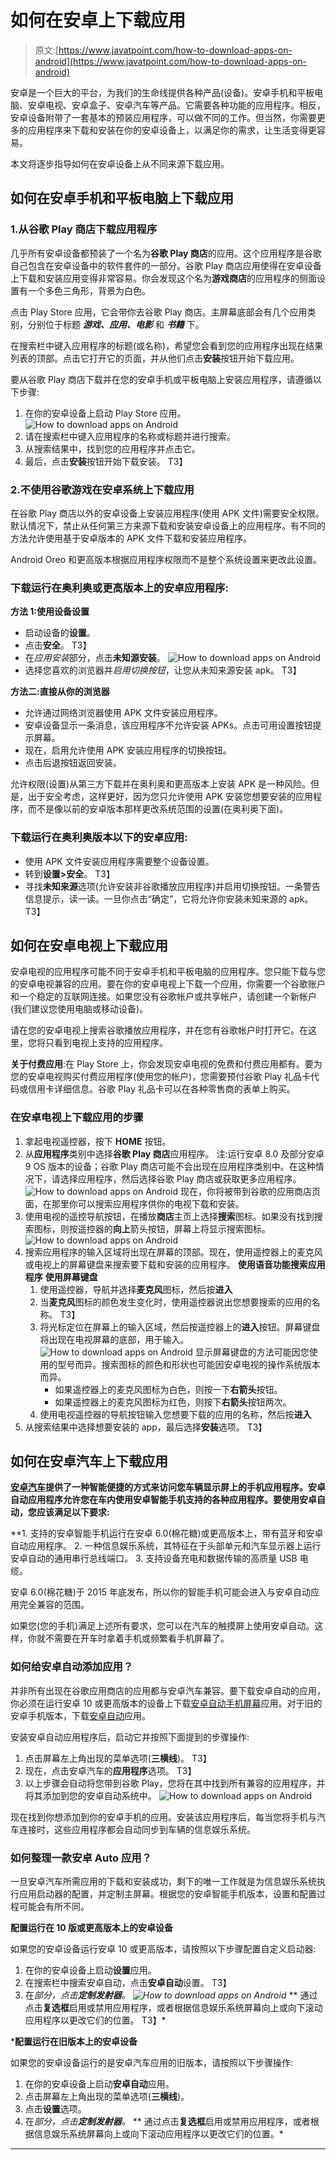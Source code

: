 # 如何在安卓上下载应用

> 原文:[https://www.javatpoint.com/how-to-download-apps-on-android](https://www.javatpoint.com/how-to-download-apps-on-android)

安卓是一个巨大的平台，为我们的生命线提供各种产品(设备)。安卓手机和平板电脑、安卓电视、安卓盒子、安卓汽车等产品。它需要各种功能的应用程序。相反，安卓设备附带了一套基本的预装应用程序，可以做不同的工作。但当然，你需要更多的应用程序来下载和安装在你的安卓设备上，以满足你的需求，让生活变得更容易。

本文将逐步指导如何在安卓设备上从不同来源下载应用。

## 如何在安卓手机和平板电脑上下载应用

### 1.从谷歌 Play 商店下载应用程序

几乎所有安卓设备都预装了一个名为**谷歌 Play 商店**的应用。这个应用程序是谷歌自己包含在安卓设备中的软件套件的一部分。谷歌 Play 商店应用使得在安卓设备上下载和安装应用变得非常容易。你会发现这个名为**游戏商店**的应用程序的侧面设置有一个多色三角形，背景为白色。

点击 Play Store 应用，它会带你去谷歌 Play 商店。主屏幕底部会有几个应用类别，分别位于标题 ***游戏、应用、电影*** 和 ***书籍*** 下。

在搜索栏中键入应用程序的标题(或名称)，希望您会看到您的应用程序出现在结果列表的顶部。点击它打开它的页面，并从他们点击**安装**按钮开始下载应用。

要从谷歌 Play 商店下载并在您的安卓手机或平板电脑上安装应用程序，请遵循以下步骤:

1.  在你的安卓设备上启动 Play Store 应用。
    ![How to download apps on Android](../Images/75be874123cb424625f9c60ba69e6163.png)
2.  请在搜索栏中键入应用程序的名称或标题并进行搜索。
3.  从搜索结果中，找到您的应用程序并点击它。
4.  最后，点击**安装**按钮开始下载安装。
    T3】

### 2.不使用谷歌游戏在安卓系统上下载应用

在谷歌 Play 商店以外的安卓设备上安装应用程序(使用 APK 文件)需要安全权限。默认情况下，禁止从任何第三方来源下载和安装安卓设备上的应用程序。有不同的方法允许使用基于安卓版本的 APK 文件下载和安装应用程序。

Android Oreo 和更高版本根据应用程序权限而不是整个系统设置来更改此设置。

### 下载运行在奥利奥或更高版本上的安卓应用程序:

**方法 1:使用设备设置**

*   启动设备的**设置**。
*   点击**安全**。
    T3】
*   在*应用安装*部分，点击**未知源安装**。
    ![How to download apps on Android](../Images/54f5d88de9e94ca5600bf260c7bbaaa1.png)
*   选择您喜欢的浏览器并*启用切换按钮*，让您从未知来源安装 apk。
    T3】

**方法二:直接从你的浏览器**

*   允许通过网络浏览器使用 APK 文件安装应用程序。
*   安卓设备显示一条消息，该应用程序不允许安装 APKs。点击可用设置按钮提示屏幕。
*   现在，启用允许使用 APK 安装应用程序的切换按钮。
*   点击后退按钮返回安装。

允许权限(设置)从第三方下载并在奥利奥和更高版本上安装 APK 是一种风险。但是，出于安全考虑，这样更好，因为您只允许使用 APK 安装您想要安装的应用程序，而不是像以前的安卓版本那样更改系统范围的设置(在奥利奥下面)。

### 下载运行在奥利奥版本以下的安卓应用:

*   使用 APK 文件安装应用程序需要整个设备设置。
*   转到**设置>安全**。
    T3】
*   寻找**未知来源**选项(允许安装非谷歌播放应用程序)并启用切换按钮。一条警告信息提示，读一读。一旦你点击“确定”，它将允许你安装未知来源的 apk。
    T3】

## 如何在安卓电视上下载应用

安卓电视的应用程序可能不同于安卓手机和平板电脑的应用程序。您只能下载与您的安卓电视兼容的应用。要在你的安卓电视上下载一个应用，你需要一个谷歌账户和一个稳定的互联网连接。如果您没有谷歌帐户或共享帐户，请创建一个新帐户(我们建议您使用电脑或移动设备)。

请在您的安卓电视上搜索谷歌播放应用程序，并在您有谷歌帐户时打开它。在这里，您将只看到电视上支持的应用程序。

**关于付费应用**:在 Play Store 上，你会发现安卓电视的免费和付费应用都有。要为您的安卓电视购买付费应用程序(使用您的帐户)，您需要预付谷歌 Play 礼品卡代码或信用卡详细信息。谷歌 Play 礼品卡可以在各种零售商的表单上购买。

### 在安卓电视上下载应用的步骤

1.  拿起电视遥控器，按下 **HOME** 按钮。
2.  从**应用程序**类别中选择**谷歌 Play 商店**应用程序。
    注:运行安卓 8.0 及部分安卓 9 OS 版本的设备；谷歌 Play 商店可能不会出现在应用程序类别中。在这种情况下，请选择应用程序，然后选择谷歌 Play 商店或获取更多应用程序。
    ![How to download apps on Android](../Images/88cac12cbad414b762fd595509fed272.png)
    现在，你将被带到谷歌的应用商店页面，在那里你可以搜索应用程序供你的电视下载和安装。
3.  使用电视的遥控导航按钮，在播放**商店**主页上选择**搜索**图标。如果没有找到搜索图标，则按遥控器的**向上**箭头按钮，屏幕上将显示搜索图标。
    ![How to download apps on Android](../Images/69d75d83b8230698594179153cd1e332.png)
4.  搜索应用程序的输入区域将出现在屏幕的顶部。现在，使用遥控器上的麦克风或电视上的屏幕键盘来搜索要下载和安装的应用程序。
    **使用语音功能搜索应用程序** **使用屏幕键盘**
    1.  使用遥控器，导航并选择**麦克风**图标，然后按**进入**
    2.  当**麦克风**图标的颜色发生变化时，使用遥控器说出您想要搜索的应用的名称。
        T3】
    1.  将光标定位在屏幕上的输入区域，然后按遥控器上的**进入**按钮。屏幕键盘将出现在电视屏幕的底部，用于输入。
        ![How to download apps on Android](../Images/6ada09e5fa023ec6b45325ffc2e5e2a2.png)
        显示屏幕键盘的方法可能因您使用的型号而异。搜索图标的颜色和形状也可能因安卓电视的操作系统版本而异。
        *   如果遥控器上的麦克风图标为白色，则按一下**右箭头**按钮。
        *   如果遥控器上的麦克风图标为红色，则按下**右箭头**按钮两次。
    2.  使用电视遥控器的导航按钮输入您想要下载的应用的名称，然后按**进入**
5.  从搜索结果中选择想要安装的 app，最后选择**安装**选项。
    T3】

## 如何在安卓汽车上下载应用

[**安卓汽车**](https://www.javatpoint.com/android-auto)**提供了一种智能便捷的方式来访问您车辆显示屏上的手机应用程序。安卓自动应用程序允许您在车内使用安卓智能手机支持的各种应用程序。要使用安卓自动，您应该满足以下要求:**

 **1.  支持的安卓智能手机运行在安卓 6.0(棉花糖)或更高版本上，带有蓝牙和安卓自动应用程序。
2.  一种信息娱乐系统，其特征在于头部单元和汽车显示器上运行安卓自动的通用串行总线端口。
3.  支持设备充电和数据传输的高质量 USB 电缆。

安卓 6.0(棉花糖)于 2015 年底发布，所以你的智能手机可能会进入与安卓自动应用完全兼容的范围。

如果您(您的手机)满足上述所有要求，您可以在汽车的触摸屏上使用安卓自动。这样，你就不需要在开车时拿着手机或频繁看手机屏幕了。

### 如何给安卓自动添加应用？

并非所有出现在谷歌应用商店的应用都与安卓汽车兼容。要下载安卓自动的应用，你必须在运行安卓 10 或更高版本的设备上下载[安卓自动手机屏幕](https://play.google.com/store/apps/details?id=com.google.android.projection.gearhead.phonescreen&hl=en_US)应用。对于旧的安卓手机版本，下载[安卓自动](https://play.google.com/store/apps/details?id=com.google.android.projection.gearhead.phonescreen&hl=en_US)应用。

安装安卓自动应用程序后，启动它并按照下面提到的步骤操作:

1.  点击屏幕左上角出现的菜单选项(**三横线**)。
    T3】
2.  现在，点击安卓汽车的**应用程序**选项。
    T3】
3.  以上步骤会自动将您带到谷歌 Play，您将在其中找到所有兼容的应用程序，并将其添加到您的安卓自动系统中。
    ![How to download apps on Android](../Images/776e7e453f827f41ba13f210913125ec.png)

现在找到你想添加到你的安卓手机的应用。安装该应用程序后，每当您将手机与汽车连接时，这些应用程序都会自动同步到车辆的信息娱乐系统。

### 如何整理一款安卓 Auto 应用？

一旦安卓汽车所需应用的下载和安装成功，剩下的唯一工作就是为信息娱乐系统执行应用启动器的配置，并定制主屏幕。根据您的安卓智能手机版本，设置和配置过程可能会有所不同。

**配置运行在 10 版或更高版本上的安卓设备**

如果您的安卓设备运行安卓 10 或更高版本，请按照以下步骤配置自定义启动器:

1.  在你的安卓设备上启动**设置**应用。
2.  在搜索栏中搜索安卓自动，点击**安卓自动**设置。
    T3】
3.  在*部分，点击**定制发射器**。
    ![How to download apps on Android](../Images/6aaf508d48fe54b405619ea23808aafb.png)*
**   通过点击**复选框**启用或禁用应用程序，或者根据信息娱乐系统屏幕向上或向下滚动应用程序以更改它们的位置。
    T3】*

 ***配置运行在旧版本上的安卓设备**

如果您的安卓设备运行的是安卓汽车应用的旧版本，请按照以下步骤操作:

1.  在你的安卓设备上启动**安卓自动**应用。
2.  点击屏幕左上角出现的菜单选项(**三横线**)。
3.  点击**设置**选项。
4.  在*部分，点击**定制发射器**。*
**   通过点击**复选框**启用或禁用应用程序，或者根据信息娱乐系统屏幕向上或向下滚动应用程序以更改它们的位置。*

 ** * *****